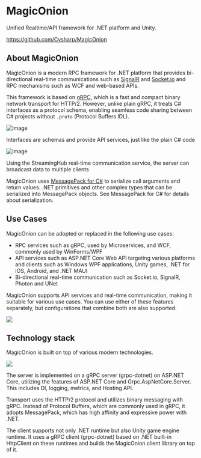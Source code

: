 # MagicOnion

Unified Realtime/API framework for .NET platform and Unity.

https://github.com/Cysharp/MagicOnion

## About MagicOnion

MagicOnion is a modern RPC framework for .NET platform that provides bi-directional real-time communications such as [SignalR](https://github.com/aspnet/AspNetCore/tree/master/src/SignalR) and [Socket.io](https://socket.io/) and RPC mechanisms such as WCF and web-based APIs.

This framework is based on [gRPC](https://grpc.io/), which is a fast and compact binary network transport for HTTP/2. However, unlike plain gRPC, it treats C# interfaces as a protocol schema, enabling seamless code sharing between C# projects without `.proto` (Protocol Buffers IDL).

![image](https://user-images.githubusercontent.com/46207/50965239-c4fdb000-1514-11e9-8365-304c776ffd77.png)

Interfaces are schemas and provide API services, just like the plain C# code

![image](https://user-images.githubusercontent.com/46207/50965825-7bae6000-1516-11e9-9501-dc91582f4d1b.png)

Using the StreamingHub real-time communication service, the server can broadcast data to multiple clients

MagicOnion uses [MessagePack for C#](https://github.com/neuecc/MessagePack-CSharp) to serialize call arguments and return values. .NET primitives and other complex types that can be serialized into MessagePack objects. See MessagePack for C# for details about serialization.

## Use Cases

MagicOnion can be adopted or replaced in the following use cases:

- RPC services such as gRPC, used by Microservices, and WCF, commonly used by WinForms/WPF
- API services such as ASP.NET Core Web API targeting various platforms and clients such as Windows WPF applications, Unity games, .NET for iOS, Android, and .NET MAUI
- Bi-directional real-time communication such as Socket.io, SignalR, Photon and UNet

MagicOnion supports API services and real-time communication, making it suitable for various use cases. You can use either of these features separately, but configurations that combine both are also supported.

![](/img/docs/fig-usecase.png)

## Technology stack

MagicOnion is built on top of various modern technologies.

![](/img/docs/fig-technology-stack.png)

The server is implemented on a gRPC server (grpc-dotnet) on ASP.NET Core, utilizing the features of ASP.NET Core and Grpc.AspNetCore.Server. This includes DI, logging, metrics, and Hosting API.

Transport uses the HTTP/2 protocol and utilizes binary messaging with gRPC. Instead of Protocol Buffers, which are commonly used in gRPC, it adopts MessagePack, which has high affinity and expressive power with .NET.

The client supports not only .NET runtime but also Unity game engine runtime. It uses a gRPC client (grpc-dotnet) based on .NET built-in HttpClient on these runtimes and builds the MagicOnion client library on top of it.
